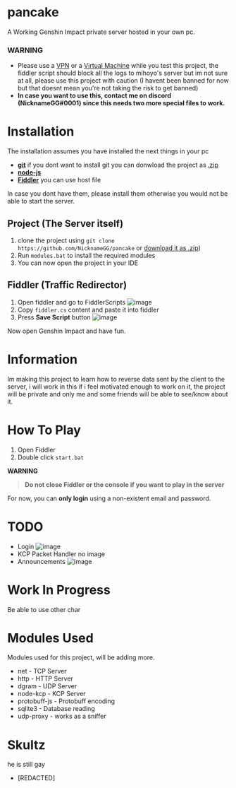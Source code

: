 # pancake
A Working Genshin Impact private server hosted in your own pc.

### **WARNING**
* Please use a [VPN](https://en.wikipedia.org/wiki/Virtual_private_network) or a [Virtual Machine](https://en.wikipedia.org/wiki/Virtual_machine) while you test this project, the fiddler script should block all the logs to mihoyo's server but im not sure at all, please use this project with caution (I havent been banned for now but that doesnt mean you're not taking the risk to get banned)
* **In case you want to use this, contact me on discord (NicknameGG#0001) since this needs two more special files to work.**

# Installation
The installation assumes you have installed the next things in your pc
* [**git**](https://git-scm.com/downloads)  if you dont want to install git you can donwload the project as [.zip](https://github.com/NicknameGG/pancake/archive/refs/heads/main.zip)
* [**node-js**](https://nodejs.org/en/download/) 
* [**Fiddler**](https://www.telerik.com/download/fiddler) you can use host file

In case you dont have them, please install them otherwise you would not be able to start the server.
## Project (The Server itself)
1. clone the project using `git clone https://github.com/NicknameGG/pancake` or [download it as .zip](https://github.com/NicknameGG/pancake/archive/refs/heads/main.zip))
1. Run `modules.bat` to install the required modules
1. You can now open the project in your IDE

## Fiddler (Traffic Redirector)
1. Open fiddler and go to FiddlerScripts
![image](https://user-images.githubusercontent.com/52223947/113501027-ba59d780-94df-11eb-9b44-343a435eea67.png)
1. Copy `fiddler.cs` content and paste it into fiddler
1. Press **Save Script** button
![image](https://user-images.githubusercontent.com/52223947/113501041-d2c9f200-94df-11eb-91fd-ccfe53589c3f.png)

Now open Genshin Impact and have fun.

# Information
Im making this project to learn how to reverse data sent by the client to the server, i will work in this if i feel motivated enough to work on it, the project will be private and only me and some friends will be able to see/know about it.


# How To Play
1. Open Fiddler
1. Double click `start.bat`

**WARNING**
> **Do not close Fiddler or the console if you want to play in the server**

For now, you can **only login** using a non-existent email and password.

# TODO
* Login
![image](https://user-images.githubusercontent.com/52223947/113501273-0d805a00-94e1-11eb-8c0a-c44427e9f315.png)
* KCP Packet Handler
no image
* Announcements
![image](https://user-images.githubusercontent.com/52223947/113501296-356fbd80-94e1-11eb-8891-3d6584d097e8.png)


# Work In Progress
Be able to use other char 


# Modules Used
Modules used for this project, will be adding more.
* net - TCP Server
* http - HTTP Server
* dgram - UDP Server
* node-kcp - KCP Server
* protobuff-js - Protobuff encoding
* sqlite3 - Database reading
* udp-proxy - works as a sniffer

# Skultz
he is still gay

* [REDACTED]
